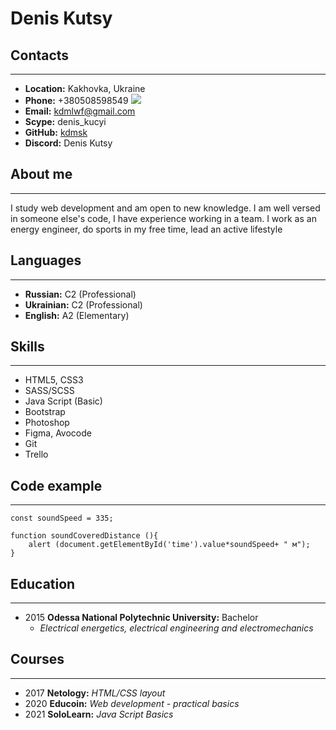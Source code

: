 # **Denis Kutsy**

## Contacts

---

- **Location:** Kakhovka, Ukraine
- **Phone:** +380508598549 ![](https://tehnavi.ru/files/img/telegram.jpg)
- **Email:** kdmlwf@gmail.com
- **Scype:** denis_kucyi
- **GitHub:** [kdmsk](https://github.com/kdmsk)
- **Discord:** Denis Kutsy

## About me

---

I study web development and am open to new knowledge. I am well versed in someone else's code, I have experience working in a team. I work as an energy engineer, do sports in my free time, lead an active lifestyle

## Languages

---

- **Russian:** C2 (Professional)
- **Ukrainian:** C2 (Professional)
- **English:** A2 (Elementary)

## Skills

---

- HTML5, CSS3
- SASS/SCSS
- Java Script (Basic)
- Bootstrap
- Photoshop
- Figma, Avocode
- Git
- Trello

## Code example

---

```
const soundSpeed = 335;

function soundCoveredDistance (){
    alert (document.getElementById('time').value*soundSpeed+ " м");
}
```

## Education

---

- 2015 **Odessa National Polytechnic University:** Bachelor
  - _Electrical energetics, electrical engineering and electromechanics_

## Courses

---

- 2017 **Netology:** _HTML/CSS layout_
- 2020 **Educoin:** _Web development - practical basics_
- 2021 **SoloLearn:** _Java Script Basics_
